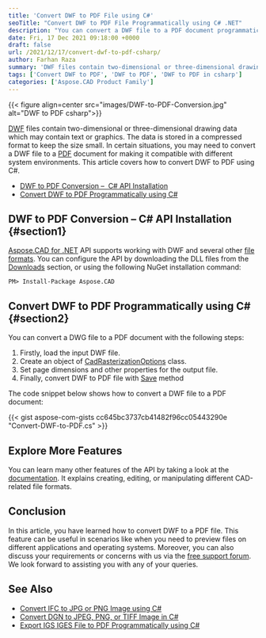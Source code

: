 ```yaml
---
title: 'Convert DWF to PDF File using C#'
seoTitle: "Convert DWF to PDF File Programmatically using C# .NET"
description: "You can convert a DWF file to a PDF document programmatically using C#. In .NET applications, you can easily export DWF to PDF."
date: Fri, 17 Dec 2021 09:18:00 +0000
draft: false
url: /2021/12/17/convert-dwf-to-pdf-csharp/
author: Farhan Raza
summary: 'DWF files contain two-dimensional or three-dimensional drawing data which may contain text or graphics. The data is stored in a compressed format to keep the size small. In certain situations, you may need to convert a DWF file to a PDF document for making it compatible with different system environments. This article covers how to **convert DWF to PDF using C#**.'
tags: ['Convert DWF to PDF', 'DWF to PDF', 'DWF to PDF in csharp']
categories: ['Aspose.CAD Product Family']
---
```




{{< figure align=center src="images/DWF-to-PDF-Conversion.jpg" alt="DWF to PDF csharp">}}


[DWF][1] files contain two-dimensional or three-dimensional drawing data which may contain text or graphics. The data is stored in a compressed format to keep the size small. In certain situations, you may need to convert a DWF file to a [PDF][2] document for making it compatible with different system environments. This article covers how to convert DWF to PDF using C#.

*   [DWF to PDF Conversion –  C# API Installation][3]
*   [Convert DWF to PDF Programmatically using C#][4]

## DWF to PDF Conversion – C# API Installation {#section1}

[Aspose.CAD for .NET][5] API supports working with DWF and several other [file formats][6]. You can configure the API by downloading the DLL files from the [Downloads][7] section, or using the following NuGet installation command:

```
PM> Install-Package Aspose.CAD
```

## Convert DWF to PDF Programmatically using C# {#section2}

You can convert a DWG file to a PDF document with the following steps:

1.  Firstly, load the input DWF file.
2.  Create an object of [CadRasterizationOptions][8] class.
3.  Set page dimensions and other properties for the output file.
4.  Finally, convert DWF to PDF file with [Save][9] method

The code snippet below shows how to convert a DWF file to a PDF document:

{{< gist aspose-com-gists cc645bc3737cb41482f96cc05443290e "Convert-DWF-to-PDF.cs" >}}

## Explore More Features

You can learn many other features of the API by taking a look at the [documentation][10]. It explains creating, editing, or manipulating different CAD-related file formats.

## Conclusion

In this article, you have learned how to convert DWF to a PDF file. This feature can be useful in scenarios like when you need to preview files on different applications and operating systems. Moreover, you can also discuss your requirements or concerns with us via the [free support forum][11]. We look forward to assisting you with any of your queries.

## See Also

*   [Convert IFC to JPG or PNG Image using C#][12]
*   [Convert DGN to JPEG, PNG, or TIFF Image in C#][13]
*   [Export IGS IGES File to PDF Programmatically using C#][14]




[1]: https://docs.fileformat.com/cad/dwf/
[2]: https://docs.fileformat.com/pdf/
[3]: #section1
[4]: #section2
[5]: https://products.aspose.com/cad/net
[6]: https://docs.aspose.com/cad/net/supported-file-formats/
[7]: https://downloads.aspose.com/cad/net
[8]: https://apireference.aspose.com/cad/net/aspose.cad.imageoptions/cadrasterizationoptions
[9]: https://apireference.aspose.com/cad/net/aspose.cad/image/methods/save/index
[10]: https://docs.aspose.com/cad/net/
[11]: https://forum.aspose.com/c/cad
[12]: https://blog.aspose.com/2021/11/04/convert-ifc-png-jpg-image-csharp/
[13]: https://blog.aspose.com/2021/10/07/convert-dgn-to-png-jpeg-tiff-csharp/
[14]: https://blog.aspose.com/2021/09/08/convert-igs-iges-file-to-pdf-csharp/




